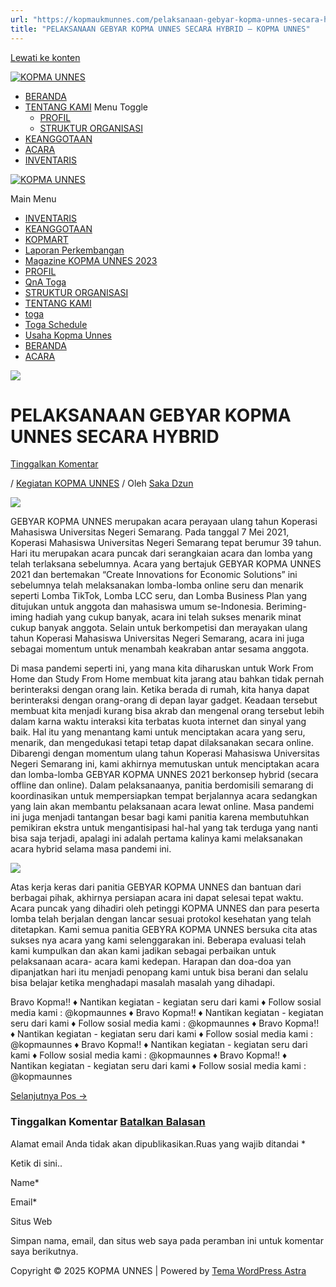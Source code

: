 ```yaml
---
url: "https://kopmaukmunnes.com/pelaksanaan-gebyar-kopma-unnes-secara-hybrid/"
title: "PELAKSANAAN GEBYAR KOPMA UNNES SECARA HYBRID – KOPMA UNNES"
---
```


[Lewati ke konten](https://kopmaukmunnes.com/pelaksanaan-gebyar-kopma-unnes-secara-hybrid/#content "Lewati ke konten")

[![KOPMA UNNES](https://kopmaukmunnes.com/wp-content/uploads/2021/07/cropped-kopma-unnes.png)](https://kopmaukmunnes.com/)

- [BERANDA](https://kopmaukmunnes.com/)
- [TENTANG KAMI](https://kopmaukmunnes.com/tentang-kami/) Menu Toggle
  - [PROFIL](https://kopmaukmunnes.com/profil/)
  - [STRUKTUR ORGANISASI](https://kopmaukmunnes.com/struktur-organisasi/)
- [KEANGGOTAAN](https://kopmaukmunnes.com/keanggotaan/)
- [ACARA](https://kopmaukmunnes.com/blog/)
- [INVENTARIS](https://kopmaukmunnes.com/inventaris/)

[![KOPMA UNNES](https://kopmaukmunnes.com/wp-content/uploads/2021/07/cropped-kopma-unnes.png)](https://kopmaukmunnes.com/)

Main Menu

- [INVENTARIS](https://kopmaukmunnes.com/inventaris/)
- [KEANGGOTAAN](https://kopmaukmunnes.com/keanggotaan/)
- [KOPMART](https://kopmaukmunnes.com/elementor-1642/)
- [Laporan Perkembangan](https://kopmaukmunnes.com/laporan-perkembangan/)
- [Magazine KOPMA UNNES 2023](https://kopmaukmunnes.com/magazine-kopma-unnes-2023/)
- [PROFIL](https://kopmaukmunnes.com/profil/)
- [QnA Toga](https://kopmaukmunnes.com/jadwal-toga/)
- [STRUKTUR ORGANISASI](https://kopmaukmunnes.com/struktur-organisasi/)
- [TENTANG KAMI](https://kopmaukmunnes.com/tentang-kami/)
- [toga](https://kopmaukmunnes.com/elementor-1661/)
- [Toga Schedule](https://kopmaukmunnes.com/toga-schedule/)
- [Usaha Kopma Unnes](https://kopmaukmunnes.com/usaha-kopma-unnes/)
- [BERANDA](https://kopmaukmunnes.com/)
- [ACARA](https://kopmaukmunnes.com/blog/)

![](https://kopmaukmunnes.com/wp-content/uploads/2021/07/SAVE_20210717_201101-1024x512.jpeg)

# PELAKSANAAN GEBYAR KOPMA UNNES SECARA HYBRID

[Tinggalkan Komentar](https://kopmaukmunnes.com/pelaksanaan-gebyar-kopma-unnes-secara-hybrid/#respond)

/ [Kegiatan KOPMA UNNES](https://kopmaukmunnes.com/category/kegiatan-kopma-unnes/) / Oleh [Saka Dzun](https://kopmaukmunnes.com/author/admin_kopma2/ "Lihat seluruh tulisan oleh Saka Dzun")

![](https://kopmaukmunnes.com/wp-content/uploads/2021/07/SAVE_20210717_201101.jpeg)

GEBYAR KOPMA UNNES merupakan acara perayaan ulang tahun Koperasi Mahasiswa Universitas Negeri Semarang. Pada tanggal 7 Mei 2021, Koperasi Mahasiswa Universitas Negeri Semarang tepat berumur 39 tahun. Hari itu merupakan acara puncak dari serangkaian acara dan lomba yang telah terlaksana sebelumnya. Acara yang bertajuk GEBYAR KOPMA UNNES 2021 dan bertemakan “Create Innovations for Economic Solutions” ini sebelumnya telah melaksanakan lomba-lomba online seru dan menarik seperti Lomba TikTok, Lomba LCC seru, dan Lomba Business Plan yang ditujukan untuk anggota dan mahasiswa umum se-Indonesia. Beriming-iming hadiah yang cukup banyak, acara ini telah sukses menarik minat cukup banyak anggota. Selain untuk berkompetisi dan merayakan ulang tahun Koperasi Mahasiswa Universitas Negeri Semarang, acara ini juga sebagai momentum untuk menambah keakraban antar sesama anggota.

Di masa pandemi seperti ini, yang mana kita diharuskan untuk Work From Home dan Study From Home membuat kita jarang atau bahkan tidak pernah berinteraksi dengan orang lain. Ketika berada di rumah, kita hanya dapat berinteraksi dengan orang-orang di depan layar gadget. Keadaan tersebut membuat kita menjadi kurang bisa akrab dan mengenal orang tersebut lebih dalam karna waktu interaksi kita terbatas kuota internet dan sinyal yang baik. Hal itu yang menantang kami untuk menciptakan acara yang seru, menarik, dan mengedukasi tetapi tetap dapat dilaksanakan secara online. Dibarengi dengan momentum ulang tahun Koperasi Mahasiswa Universitas Negeri Semarang ini, kami akhirnya memutuskan untuk menciptakan acara dan lomba-lomba GEBYAR KOPMA UNNES 2021 berkonsep hybrid (secara offline dan online). Dalam pelaksanaanya, panitia berdomisili semarang di koordinasikan untuk mempersiapkan tempat berjalannya acara sedangkan yang lain akan membantu pelaksanaan acara lewat online. Masa pandemi ini juga menjadi tantangan besar bagi kami panitia karena membutuhkan pemikiran ekstra untuk mengantisipasi hal-hal yang tak terduga yang nanti bisa saja terjadi, apalagi ini adalah pertama kalinya kami melaksanakan acara hybrid selama masa pandemi ini.

![](https://kopmaukmunnes.com/wp-content/uploads/2021/07/SAVE_20210717_201033-1024x512.jpeg)

Atas kerja keras dari panitia GEBYAR KOPMA UNNES dan bantuan dari berbagai pihak, akhirnya persiapan acara ini dapat selesai tepat waktu. Acara puncak yang dihadiri oleh petinggi KOPMA UNNES dan para peserta lomba telah berjalan dengan lancar sesuai protokol kesehatan yang telah ditetapkan. Kami semua panitia GEBYRA KOPMA UNNES bersuka cita atas sukses nya acara yang kami selenggarakan ini. Beberapa evaluasi telah kami kumpulkan dan akan kami jadikan sebagai perbaikan untuk pelaksanaan acara- acara kami kedepan. Harapan dan doa-doa yan dipanjatkan hari itu menjadi penopang kami untuk bisa berani dan selalu bisa belajar ketika menghadapi masalah masalah yang dihadapi.

Bravo Kopma!! ♦ Nantikan kegiatan - kegiatan seru dari kami ♦ Follow sosial media kami : @kopmaunnes ♦ Bravo Kopma!! ♦ Nantikan kegiatan - kegiatan seru dari kami ♦ Follow sosial media kami : @kopmaunnes ♦ Bravo Kopma!! ♦ Nantikan kegiatan - kegiatan seru dari kami ♦ Follow sosial media kami : @kopmaunnes ♦ Bravo Kopma!! ♦ Nantikan kegiatan - kegiatan seru dari kami ♦ Follow sosial media kami : @kopmaunnes ♦ Bravo Kopma!! ♦ Nantikan kegiatan - kegiatan seru dari kami ♦ Follow sosial media kami : @kopmaunnes

[Selanjutnya Pos →](https://kopmaukmunnes.com/rat-xxxix-tutup-buku-tahun-2021-press-release/ "RAT XXXIX Tutup Buku Tahun 2021 KOPMA UNNES")

### Tinggalkan Komentar [Batalkan Balasan](https://kopmaukmunnes.com/pelaksanaan-gebyar-kopma-unnes-secara-hybrid/\#respond)

Alamat email Anda tidak akan dipublikasikan.Ruas yang wajib ditandai \*

Ketik di sini..

Name\*

Email\*

Situs Web

Simpan nama, email, dan situs web saya pada peramban ini untuk komentar saya berikutnya.

Copyright © 2025 KOPMA UNNES \| Powered by [Tema WordPress Astra](https://wpastra.com/)